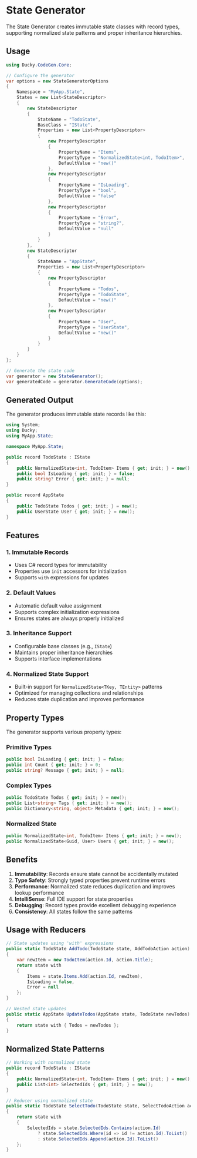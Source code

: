# State Generator

The State Generator creates immutable state classes with record types, supporting normalized state patterns and proper inheritance hierarchies.

## Usage

```csharp
using Ducky.CodeGen.Core;

// Configure the generator
var options = new StateGeneratorOptions
{
    Namespace = "MyApp.State",
    States = new List<StateDescriptor>
    {
        new StateDescriptor
        {
            StateName = "TodoState",
            BaseClass = "IState",
            Properties = new List<PropertyDescriptor>
            {
                new PropertyDescriptor 
                { 
                    PropertyName = "Items", 
                    PropertyType = "NormalizedState<int, TodoItem>",
                    DefaultValue = "new()"
                },
                new PropertyDescriptor 
                { 
                    PropertyName = "IsLoading", 
                    PropertyType = "bool",
                    DefaultValue = "false"
                },
                new PropertyDescriptor 
                { 
                    PropertyName = "Error", 
                    PropertyType = "string?",
                    DefaultValue = "null"
                }
            }
        },
        new StateDescriptor
        {
            StateName = "AppState",
            Properties = new List<PropertyDescriptor>
            {
                new PropertyDescriptor 
                { 
                    PropertyName = "Todos", 
                    PropertyType = "TodoState",
                    DefaultValue = "new()"
                },
                new PropertyDescriptor 
                { 
                    PropertyName = "User", 
                    PropertyType = "UserState",
                    DefaultValue = "new()"
                }
            }
        }
    }
};

// Generate the state code
var generator = new StateGenerator();
var generatedCode = generator.GenerateCode(options);
```

## Generated Output

The generator produces immutable state records like this:

```csharp
using System;
using Ducky;
using MyApp.State;

namespace MyApp.State;

public record TodoState : IState
{
    public NormalizedState<int, TodoItem> Items { get; init; } = new();
    public bool IsLoading { get; init; } = false;
    public string? Error { get; init; } = null;
}

public record AppState
{
    public TodoState Todos { get; init; } = new();
    public UserState User { get; init; } = new();
}
```

## Features

### 1. Immutable Records
- Uses C# record types for immutability
- Properties use `init` accessors for initialization
- Supports `with` expressions for updates

### 2. Default Values
- Automatic default value assignment
- Supports complex initialization expressions
- Ensures states are always properly initialized

### 3. Inheritance Support
- Configurable base classes (e.g., `IState`)
- Maintains proper inheritance hierarchies
- Supports interface implementations

### 4. Normalized State Support
- Built-in support for `NormalizedState<TKey, TEntity>` patterns
- Optimized for managing collections and relationships
- Reduces state duplication and improves performance

## Property Types

The generator supports various property types:

### Primitive Types
```csharp
public bool IsLoading { get; init; } = false;
public int Count { get; init; } = 0;
public string? Message { get; init; } = null;
```

### Complex Types
```csharp
public TodoState Todos { get; init; } = new();
public List<string> Tags { get; init; } = new();
public Dictionary<string, object> Metadata { get; init; } = new();
```

### Normalized State
```csharp
public NormalizedState<int, TodoItem> Items { get; init; } = new();
public NormalizedState<Guid, User> Users { get; init; } = new();
```

## Benefits

1. **Immutability**: Records ensure state cannot be accidentally mutated
2. **Type Safety**: Strongly typed properties prevent runtime errors
3. **Performance**: Normalized state reduces duplication and improves lookup performance
4. **IntelliSense**: Full IDE support for state properties
5. **Debugging**: Record types provide excellent debugging experience
6. **Consistency**: All states follow the same patterns

## Usage with Reducers

```csharp
// State updates using 'with' expressions
public static TodoState AddTodo(TodoState state, AddTodoAction action)
{
    var newItem = new TodoItem(action.Id, action.Title);
    return state with 
    { 
        Items = state.Items.Add(action.Id, newItem),
        IsLoading = false,
        Error = null
    };
}

// Nested state updates
public static AppState UpdateTodos(AppState state, TodoState newTodos)
{
    return state with { Todos = newTodos };
}
```

## Normalized State Patterns

```csharp
// Working with normalized state
public record TodoState : IState
{
    public NormalizedState<int, TodoItem> Items { get; init; } = new();
    public List<int> SelectedIds { get; init; } = new();
}

// Reducer using normalized state
public static TodoState SelectTodo(TodoState state, SelectTodoAction action)
{
    return state with 
    { 
        SelectedIds = state.SelectedIds.Contains(action.Id)
            ? state.SelectedIds.Where(id => id != action.Id).ToList()
            : state.SelectedIds.Append(action.Id).ToList()
    };
}
```